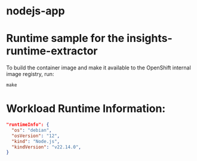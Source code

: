 # nodejs-app
# Runtime sample for the insights-runtime-extractor

To build the container image and make it available to the OpenShift internal image
registry, run:

```shell script
make
```

# Workload Runtime Information:

```json
"runtimeInfo": {
  "os": "debian",
  "osVersion": "12",
  "kind": "Node.js",
  "kindVersion": "v22.14.0",
}
```